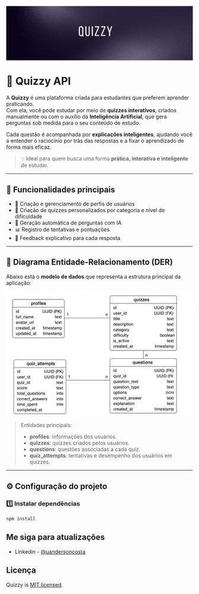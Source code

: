 <img align="center" src="public/Quizzy.png" alt="QUIZZY"/>

# 🧠 Quizzy API

A **Quizzy** é uma plataforma criada para estudantes que preferem aprender praticando.  
Com ela, você pode estudar por meio de **quizzes interativos**, criados manualmente ou com o auxílio da **Inteligência Artificial**, que gera perguntas sob medida para o seu conteúdo de estudo.

Cada questão é acompanhada por **explicações inteligentes**, ajudando você a entender o raciocínio por trás das respostas e a fixar o aprendizado de forma mais eficaz.

> 💡 Ideal para quem busca uma forma **prática, interativa e inteligente** de estudar.

---

## 🚀 Funcionalidades principais

- 👤 Criação e gerenciamento de perfis de usuários  
- 🧩 Criação de quizzes personalizados por categoria e nível de dificuldade  
- 🤖 Geração automática de perguntas com IA  
- 📊 Registro de tentativas e pontuações  
- 🧠 Feedback explicativo para cada resposta  

---

## 🧱 Diagrama Entidade-Relacionamento (DER)

Abaixo está o **modelo de dados** que representa a estrutura principal da aplicação:

<img src="public/Quizzy - DER.png" alt="DER - Quizzy" width="700"/>

> Entidades principais:
> - **profiles**: informações dos usuários.  
> - **quizzes**: quizzes criados pelos usuários.  
> - **questions**: questões associadas a cada quiz.  
> - **quiz_attempts**: tentativas e desempenho dos usuários em quizzes.

---

## ⚙️ Configuração do projeto

### 1️⃣ Instalar dependências

```bash
npm install
```

## Me siga para atualizações 
- Linkedin - [@uandersoncosta](https://www.linkedin.com/in/uandersoncosta)

## Licença 
Quizzy is [MIT licensed](https://github.com/nestjs/nest/blob/master/LICENSE).